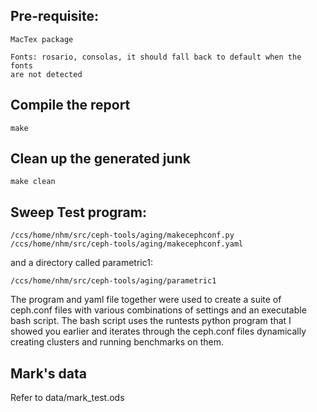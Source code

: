 
## Pre-requisite:


    MacTex package
    
    Fonts: rosario, consolas, it should fall back to default when the fonts
    are not detected


## Compile the report

    make

## Clean up the generated junk

    make clean



## Sweep Test program:

    /ccs/home/nhm/src/ceph-tools/aging/makecephconf.py
    /ccs/home/nhm/src/ceph-tools/aging/makecephconf.yaml

and a directory called parametric1:

    /ccs/home/nhm/src/ceph-tools/aging/parametric1

The program and yaml file together were used to create a suite of 
ceph.conf files with various combinations of settings and an executable 
bash script.  The bash script uses the runtests python program that I 
showed you earlier and iterates through the ceph.conf files dynamically 
creating clusters and running benchmarks on them.

## Mark's data


Refer to  data/mark_test.ods

